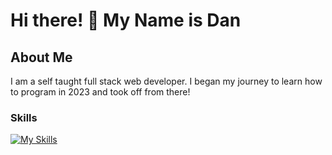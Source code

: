 # Hi there! 👋 My Name is Dan

<!--
**rann143/rann143** is a ✨ _special_ ✨ repository because its `README.md` (this file) appears on your GitHub profile.
-->

## About Me
I am a self taught full stack web developer. I began my journey to learn how to program in 2023 and took off from there! 

### Skills

[![My Skills](https://skillicons.dev/icons?i=js,html,css,nodejs,mongodb,postgres,webpack,npm)](https://skillicons.dev)

